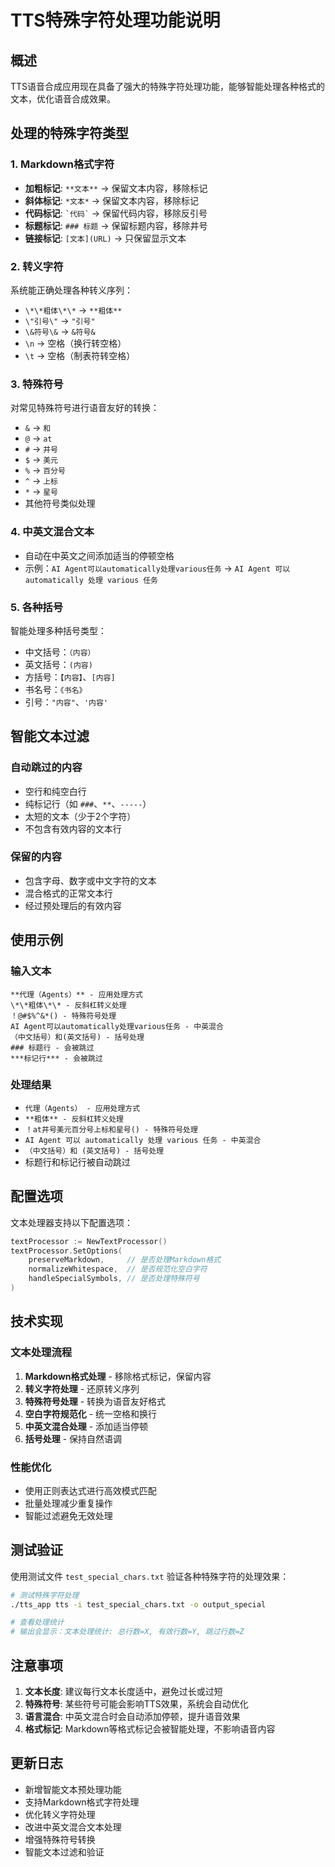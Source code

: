# TTS特殊字符处理功能说明

## 概述

TTS语音合成应用现在具备了强大的特殊字符处理功能，能够智能处理各种格式的文本，优化语音合成效果。

## 处理的特殊字符类型

### 1. Markdown格式字符
- **加粗标记**: `**文本**` → 保留文本内容，移除标记
- **斜体标记**: `*文本*` → 保留文本内容，移除标记  
- **代码标记**: `` `代码` `` → 保留代码内容，移除反引号
- **标题标记**: `### 标题` → 保留标题内容，移除井号
- **链接标记**: `[文本](URL)` → 只保留显示文本

### 2. 转义字符
系统能正确处理各种转义序列：
- `\*\*粗体\*\*` → `**粗体**`
- `\"引号\"` → `"引号"`
- `\&符号\&` → `&符号&`
- `\n` → 空格（换行转空格）
- `\t` → 空格（制表符转空格）

### 3. 特殊符号
对常见特殊符号进行语音友好的转换：
- `&` → `和`
- `@` → `at`
- `#` → `井号`
- `$` → `美元`
- `%` → `百分号`
- `^` → `上标`
- `*` → `星号`
- 其他符号类似处理

### 4. 中英文混合文本
- 自动在中英文之间添加适当的停顿空格
- 示例：`AI Agent可以automatically处理various任务` → `AI Agent 可以 automatically 处理 various 任务`

### 5. 各种括号
智能处理多种括号类型：
- 中文括号：`（内容）`
- 英文括号：`(内容)`
- 方括号：`【内容】`、`[内容]`
- 书名号：`《书名》`
- 引号：`"内容"`、`'内容'`

## 智能文本过滤

### 自动跳过的内容
- 空行和纯空白行
- 纯标记行（如 `###`、`**`、`-----`）
- 太短的文本（少于2个字符）
- 不包含有效内容的文本行

### 保留的内容
- 包含字母、数字或中文字符的文本
- 混合格式的正常文本行
- 经过预处理后的有效内容

## 使用示例

### 输入文本
```
**代理（Agents）** - 应用处理方式
\*\*粗体\*\* - 反斜杠转义处理
！@#$%^&*() - 特殊符号处理
AI Agent可以automatically处理various任务 - 中英混合
（中文括号）和(英文括号) - 括号处理
### 标题行 - 会被跳过
***标记行*** - 会被跳过
```

### 处理结果
- `代理（Agents） - 应用处理方式`
- `**粗体** - 反斜杠转义处理`
- `！at井号美元百分号上标和星号() - 特殊符号处理`
- `AI Agent 可以 automatically 处理 various 任务 - 中英混合`
- `（中文括号）和 (英文括号) - 括号处理`
- 标题行和标记行被自动跳过

## 配置选项

文本处理器支持以下配置选项：

```go
textProcessor := NewTextProcessor()
textProcessor.SetOptions(
    preserveMarkdown,     // 是否处理Markdown格式
    normalizeWhitespace,  // 是否规范化空白字符
    handleSpecialSymbols, // 是否处理特殊符号
)
```

## 技术实现

### 文本处理流程
1. **Markdown格式处理** - 移除格式标记，保留内容
2. **转义字符处理** - 还原转义序列
3. **特殊符号处理** - 转换为语音友好格式
4. **空白字符规范化** - 统一空格和换行
5. **中英文混合处理** - 添加适当停顿
6. **括号处理** - 保持自然语调

### 性能优化
- 使用正则表达式进行高效模式匹配
- 批量处理减少重复操作
- 智能过滤避免无效处理

## 测试验证

使用测试文件 `test_special_chars.txt` 验证各种特殊字符的处理效果：

```bash
# 测试特殊字符处理
./tts_app tts -i test_special_chars.txt -o output_special

# 查看处理统计
# 输出会显示：文本处理统计: 总行数=X, 有效行数=Y, 跳过行数=Z
```

## 注意事项

1. **文本长度**: 建议每行文本长度适中，避免过长或过短
2. **特殊符号**: 某些符号可能会影响TTS效果，系统会自动优化
3. **语言混合**: 中英文混合时会自动添加停顿，提升语音效果
4. **格式标记**: Markdown等格式标记会被智能处理，不影响语音内容

## 更新日志

- 新增智能文本预处理功能
- 支持Markdown格式字符处理
- 优化转义字符处理
- 改进中英文混合文本处理
- 增强特殊符号转换
- 智能文本过滤和验证
